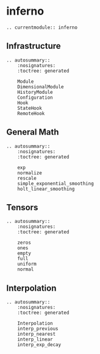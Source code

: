 # inferno

```{eval-rst}
.. currentmodule:: inferno
```

## Infrastructure
```{eval-rst}
.. autosummary::
    :nosignatures:
    :toctree: generated

    Module
    DimensionalModule
    HistoryModule
    Configuration
    Hook
    StateHook
    RemoteHook
```

## General Math
```{eval-rst}
.. autosummary::
    :nosignatures:
    :toctree: generated

    exp
    normalize
    rescale
    simple_exponential_smoothing
    holt_linear_smoothing
```

## Tensors
```{eval-rst}
.. autosummary::
    :nosignatures:
    :toctree: generated

    zeros
    ones
    empty
    full
    uniform
    normal
```

## Interpolation
```{eval-rst}
.. autosummary::
    :nosignatures:
    :toctree: generated

    Interpolation
    interp_previous
    interp_nearest
    interp_linear
    interp_exp_decay
```
